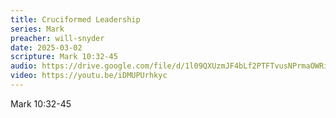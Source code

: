 ```yaml
---
title: Cruciformed Leadership
series: Mark
preacher: will-snyder
date: 2025-03-02
scripture: Mark 10:32-45
audio: https://drive.google.com/file/d/1l09QXUzmJF4bLf2PTFTvusNPrmaOWRiy/view?usp=sharing
video: https://youtu.be/iDMUPUrhkyc
---
```

Mark 10:32-45